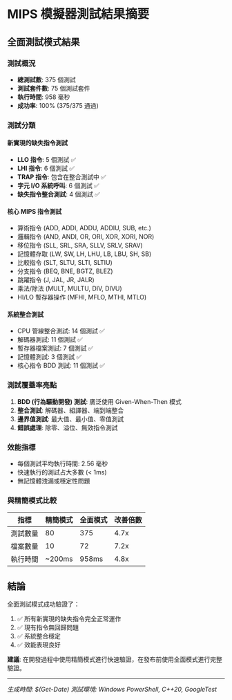 # MIPS 模擬器測試結果摘要

## 全面測試模式結果

### 測試概況
- **總測試數**: 375 個測試
- **測試套件數**: 75 個測試套件  
- **執行時間**: 958 毫秒
- **成功率**: 100% (375/375 通過)

### 測試分類
#### 新實現的缺失指令測試
- **LLO 指令**: 5 個測試 ✅
- **LHI 指令**: 6 個測試 ✅
- **TRAP 指令**: 包含在整合測試中 ✅
- **字元 I/O 系統呼叫**: 6 個測試 ✅
- **缺失指令整合測試**: 4 個測試 ✅

#### 核心 MIPS 指令測試
- 算術指令 (ADD, ADDI, ADDU, ADDIU, SUB, etc.)
- 邏輯指令 (AND, ANDI, OR, ORI, XOR, XORI, NOR)
- 移位指令 (SLL, SRL, SRA, SLLV, SRLV, SRAV)
- 記憶體存取 (LW, SW, LH, LHU, LB, LBU, SH, SB)
- 比較指令 (SLT, SLTU, SLTI, SLTIU)
- 分支指令 (BEQ, BNE, BGTZ, BLEZ)
- 跳躍指令 (J, JAL, JR, JALR)
- 乘法/除法 (MULT, MULTU, DIV, DIVU)
- HI/LO 暫存器操作 (MFHI, MFLO, MTHI, MTLO)

#### 系統整合測試
- CPU 管線整合測試: 14 個測試 ✅
- 解碼器測試: 11 個測試 ✅
- 暫存器檔案測試: 7 個測試 ✅
- 記憶體測試: 3 個測試 ✅
- 核心指令 BDD 測試: 11 個測試 ✅

### 測試覆蓋率亮點
1. **BDD (行為驅動開發) 測試**: 廣泛使用 Given-When-Then 模式
2. **整合測試**: 解碼器、組譯器、端到端整合
3. **邊界值測試**: 最大值、最小值、零值測試
4. **錯誤處理**: 除零、溢位、無效指令測試

### 效能指標
- 每個測試平均執行時間: 2.56 毫秒
- 快速執行的測試占大多數 (< 1ms)
- 無記憶體洩漏或穩定性問題

### 與精簡模式比較
| 指標 | 精簡模式 | 全面模式 | 改善倍數 |
|------|----------|----------|----------|
| 測試數量 | 80 | 375 | 4.7x |
| 檔案數量 | 10 | 72 | 7.2x |
| 執行時間 | ~200ms | 958ms | 4.8x |

## 結論
全面測試模式成功驗證了：
1. ✅ 所有新實現的缺失指令完全正常運作
2. ✅ 現有指令無回歸問題
3. ✅ 系統整合穩定
4. ✅ 效能表現良好

**建議**: 在開發過程中使用精簡模式進行快速驗證，在發布前使用全面模式進行完整驗證。

---
*生成時間: $(Get-Date)*
*測試環境: Windows PowerShell, C++20, GoogleTest*
